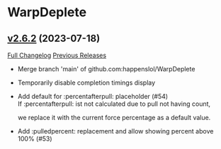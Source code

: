# WarpDeplete

## [v2.6.2](https://github.com/happenslol/WarpDeplete/tree/v2.6.2) (2023-07-18)
[Full Changelog](https://github.com/happenslol/WarpDeplete/compare/v2.6.1...v2.6.2) [Previous Releases](https://github.com/happenslol/WarpDeplete/releases)

- Merge branch 'main' of github.com:happenslol/WarpDeplete  
- Temporarily disable completion timings display  
- Add default for :percentafterpull: placeholder (#54)  
    If :percentafterpull: ist not calculated due to pull not having count,  
    we replace it with the current force percentage as a default value.  
- Add :pulledpercent: replacement and allow showing percent above 100% (#53)  
